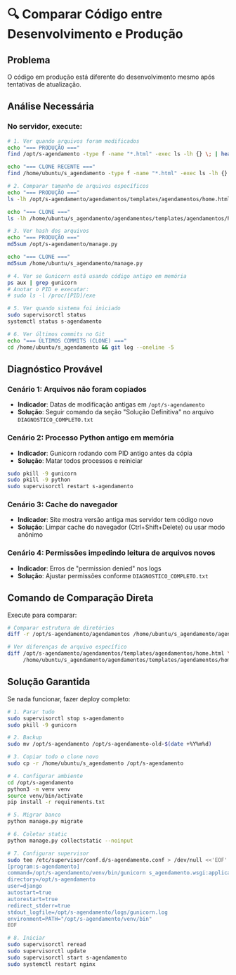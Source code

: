 # 🔍 Comparar Código entre Desenvolvimento e Produção

## Problema
O código em produção está diferente do desenvolvimento mesmo após tentativas de atualização.

## Análise Necessária

### No servidor, execute:

```bash
# 1. Ver quando arquivos foram modificados
echo "=== PRODUÇÃO ==="
find /opt/s-agendamento -type f -name "*.html" -exec ls -lh {} \; | head -10

echo "=== CLONE RECENTE ==="  
find /home/ubuntu/s_agendamento -type f -name "*.html" -exec ls -lh {} \; | head -10

# 2. Comparar tamanho de arquivos específicos
echo "=== PRODUÇÃO ==="
ls -lh /opt/s-agendamento/agendamentos/templates/agendamentos/home.html

echo "=== CLONE ==="
ls -lh /home/ubuntu/s_agendamento/agendamentos/templates/agendamentos/home.html

# 3. Ver hash dos arquivos
echo "=== PRODUÇÃO ==="
md5sum /opt/s-agendamento/manage.py

echo "=== CLONE ==="
md5sum /home/ubuntu/s_agendamento/manage.py

# 4. Ver se Gunicorn está usando código antigo em memória
ps aux | grep gunicorn
# Anotar o PID e executar:
# sudo ls -l /proc/[PID]/exe

# 5. Ver quando sistema foi iniciado
sudo supervisorctl status
systemctl status s-agendamento

# 6. Ver últimos commits no Git
echo "=== ÚLTIMOS COMMITS (CLONE) ==="
cd /home/ubuntu/s_agendamento && git log --oneline -5
```

## Diagnóstico Provável

### Cenário 1: Arquivos não foram copiados
- **Indicador**: Datas de modificação antigas em `/opt/s-agendamento`
- **Solução**: Seguir comando da seção "Solução Definitiva" no arquivo `DIAGNOSTICO_COMPLETO.txt`

### Cenário 2: Processo Python antigo em memória
- **Indicador**: Gunicorn rodando com PID antigo antes da cópia
- **Solução**: Matar todos processos e reiniciar
```bash
sudo pkill -9 gunicorn
sudo pkill -9 python
sudo supervisorctl restart s-agendamento
```

### Cenário 3: Cache do navegador
- **Indicador**: Site mostra versão antiga mas servidor tem código novo
- **Solução**: Limpar cache do navegador (Ctrl+Shift+Delete) ou usar modo anônimo

### Cenário 4: Permissões impedindo leitura de arquivos novos
- **Indicador**: Erros de "permission denied" nos logs
- **Solução**: Ajustar permissões conforme `DIAGNOSTICO_COMPLETO.txt`

## Comando de Comparação Direta

Execute para comparar:

```bash
# Comparar estrutura de diretórios
diff -r /opt/s-agendamento/agendamentos /home/ubuntu/s_agendamento/agendamentos | head -50

# Ver diferenças de arquivo específico
diff /opt/s-agendamento/agendamentos/templates/agendamentos/home.html \
     /home/ubuntu/s_agendamento/agendamentos/templates/agendamentos/home.html | head -100
```

## Solução Garantida

Se nada funcionar, fazer deploy completo:

```bash
# 1. Parar tudo
sudo supervisorctl stop s-agendamento
sudo pkill -9 gunicorn

# 2. Backup
sudo mv /opt/s-agendamento /opt/s-agendamento-old-$(date +%Y%m%d)

# 3. Copiar todo o clone novo
sudo cp -r /home/ubuntu/s_agendamento /opt/s-agendamento

# 4. Configurar ambiente
cd /opt/s-agendamento
python3 -m venv venv
source venv/bin/activate
pip install -r requirements.txt

# 5. Migrar banco
python manage.py migrate

# 6. Coletar static
python manage.py collectstatic --noinput

# 7. Configurar supervisor
sudo tee /etc/supervisor/conf.d/s-agendamento.conf > /dev/null <<'EOF'
[program:s-agendamento]
command=/opt/s-agendamento/venv/bin/gunicorn s_agendamento.wsgi:application --bind unix:/opt/s-agendamento/s-agendamento.sock --workers 3
directory=/opt/s-agendamento
user=django
autostart=true
autorestart=true
redirect_stderr=true
stdout_logfile=/opt/s-agendamento/logs/gunicorn.log
environment=PATH="/opt/s-agendamento/venv/bin"
EOF

# 8. Iniciar
sudo supervisorctl reread
sudo supervisorctl update
sudo supervisorctl start s-agendamento
sudo systemctl restart nginx
```

